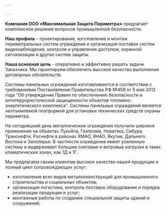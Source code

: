 ```yaml
---

---
```

**Компания ООО «Максимальная Защита Периметра»** предлагает комплексное решение вопросов промышленной безопасности.

**Наш профиль** - проектирование, изготовление и монтаж периметральных систем ограждения и организация поставки систем видеонаблюдения, контроля и управления доступом, охранной сигнализации и других систем защиты.

**Наша основная цель** - оперативно и эффективно решать задачи Заказчика. Мы гарантируем обеспечить высокое качество выполнения договорных обязательств.

_Системы панельных ограждений_ изготавливаются в соответствии с требованиями Постановления Правительства РФ №458 от 5 мая 2012 года "Об утверждении Правил по обеспечению безопасности и антитеррористической защищенности объектов топливно-энергетического комплекса". Системы панельных ограждений является неотъемлемой платформой для установки технических средств охраны периметра.

На сегодняшний день металлические ограждения получили широкое применение на объектах Лукойла, Газпрома, Новатэка, Сибура, Транснефти, Роснефти в районах ХМАО, ЯНАО, Якутии, Дальнего Востока и Заполярья. В частности ограждения имеет усиленную систему и выдерживает большие снеговые и ветровые нагрузки в таких климатических зонах, как 1Д и 1Г.

Мы предлагаем своим клиентам высокое качество нашей продукции и полный цикл сопровождающих услуг:

* изготовление всех видов металлоконструкций для промышленного строительства и социальных объектов;
* организация логистики, контроль поставок оборудования и порядка реализации продукции и услуг;
* монтажные работы по созданию специальной защиты зданий и сооружений;